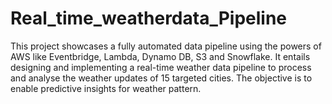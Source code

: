 # Real_time_weatherdata_Pipeline

This project showcases a fully automated data pipeline using the powers of AWS like Eventbridge, Lambda, Dynamo DB, S3 and Snowflake.
It entails designing and implementing a real-time weather data pipeline to process and analyse the weather updates of 15 targeted cities. The objective is to enable predictive insights for weather pattern.



